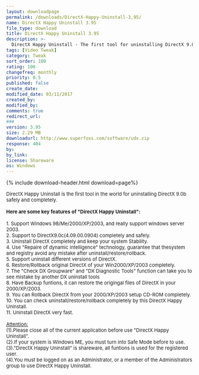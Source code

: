 ```yaml
---
layout: downloadpage
permalink: /downloads/DirectX-Happy-Uninstall-3,95/
name: DirectX Happy Uninstall 3.95
file_type: download
title: DirectX Happy Uninstall 3.95
description: >-
  DirectX Happy Uninstall - The first tool for uninstalling DirectX 9.0b completely and safely in the world
tags: [Video Tweak]
category: Tweak
sort_order: 100
rating: 100
changefreq: monthly
priority: 0.5
published: false
create_date: 
modified_date: 03/11/2017
created_by: 
modified_by: 
comments: true
redirect_url: 
### 
version: 3.95
size: 2.29 MB
downloadurl: http://www.superfoxs.com/software/udx.zip
response: 404
by: 
by_link: 
license: Shareware
os: Windows
---
```


{% include download-header.html download=page%}

<p style="fix-download-text !important">
<p><font size="2">DirectX Happy Uninstall is the first tool in the world for uninstalling DirectX 9.0b safely and completely.<br />
<br />
<span><strong>Here are some key features of "DirectX Happy Uninstall":</strong></span><br />
<br />
1. Support Windows 98/Me/2000/XP/2003, and really support windows server 2003.<br />
2. Support to DirectX9.0c(4.09.00.0904) completely and safely.<br />
3. Uninstall DirectX completely and keep your system Stability.<br />
4. Use "Repaire of dynamic intelligence" technology, guarantee that thesystem and registry avoid any mistake after uninstall/restore/rollback.<br />
5. Support uninstall different versions of DirectX.<br />
6. Restore/Rollback original DirectX of your Win2000/XP/2003 completely.<br />
7. The "Check DX Groupware" and "DX Diagnostic Tools" function can take you to see mistake by another DX uninstall tools<br />
8. Have Backup funtions, it can restore the origingal files of DirectX in your 2000/XP/2003.<br />
9. You can Rollback DirectX from your 2000/XP/2003 setup CD-ROM completely.<br />
10. You can check uninstall/restore/rollback completely by this DirectX Happy Uninstall.<br />
11. Uninstall DirectX very fast.<br />
<br />
<u>Attention:</u><br />
(1).Please close all of the current application before use "DirectX Happy Uninstall".<br />
(2).If your system is Windows ME, you must turn into Safe Mode before to use.<br />
(3)."DirectX Happy Uninstall" is shareware, all funtions is used for the registered user.<br />
(4).You must be logged on as an Administrator, or a member of the Administrators group to use DirectX Happy Uninstall.<br />
</font></p></p>
